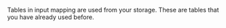 Tables in input mapping are used from your storage. These are tables that you have already used before.